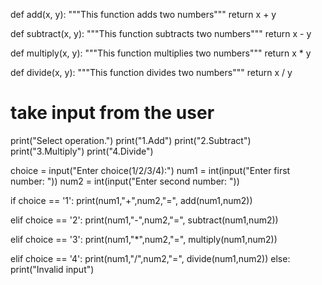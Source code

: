 def add(x, y):
   """This function adds two numbers"""
   return x + y
   
def subtract(x, y):
   """This function subtracts two numbers"""
   return x - y

def multiply(x, y):
   """This function multiplies two numbers"""
   return x * y

def divide(x, y):
   """This function divides two numbers"""
   return x / y

# take input from the user
print("Select operation.")
print("1.Add")
print("2.Subtract")
print("3.Multiply")
print("4.Divide")

choice = input("Enter choice(1/2/3/4):")
num1 = int(input("Enter first number: "))
num2 = int(input("Enter second number: "))

if choice == '1':
   print(num1,"+",num2,"=", add(num1,num2))

elif choice == '2':
   print(num1,"-",num2,"=", subtract(num1,num2))

elif choice == '3':
   print(num1,"*",num2,"=", multiply(num1,num2))

elif choice == '4':
   print(num1,"/",num2,"=", divide(num1,num2))
else:
   print("Invalid input")
